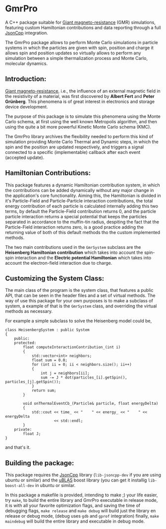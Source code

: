 GmrPro
======

A C++ package suitable for [Giant magneto-resistance][1] (GMR) simulations, 
featuring custom Hamiltonian contributions and data reporting through a full 
[JsonCpp][2] integration.

The GmrPro package allows to perform Monte Carlo simulations in particle
systems in which the particles are given with spin, position and charge
it allows spin and position updates so virtually allows to perform any 
simulation between a simple thermalization process and Monte Carlo, molecular
dynamics.

Introduction:
-------------

[Giant magneto-resistance][1], i.e., the influence of an external magnetic field
in the resistivity of a material, was first discovered by  **Albert Fert** and 
**Peter Grünberg**. This phenomena is of great interest in electronics and 
storage device development.

The purpose of this package is to simulate this phenomena using the Monte Carlo
schema, at first using the well known Metropolis algorithm, and then using the
quite a bit more powerful Kinetic Monte Carlo schema (KMC).

The GmrPro library archives the flexibility needed to perform this kind of
simulation providing Monte Carlo Thermal and Dynamic steps, in which the spin
and the position are updated respectively, and triggers a signal connected to a
specific (implementable) callback after each event (accepted update).

Hamiltonian Contributions:
--------------------------

This package features a dynamic Hamiltonian contribution system, in which the
contributions can be added dynamically without any major change in the 
application's core functionality. Aiming this, the Hamiltonian is divided in it's
Particle-Field and Particle-Particle interaction contributions, the total energy
contribution of each particle is calculated internally adding this two terms, 
by default the Particle-Field contribution returns 0, and the particle particle
interaction returns a special potential that keeps the particles separated in
accordance to the muffin-tin radius, despiting the fact that the Particle-Field
interaction returns zero, is a good practice adding the returning value of both of
this default methods tho the custom implemented methods.

The two main contributions used in the `GmrSystem` subclass are the **Heisenberg 
Hamiltonian contribution** which takes into account the spin-spin interaction and
the **Electric potential Hamiltonian** which takes into account the electron-field 
interaction due to charge.

Customizing the System Class:
-----------------------------

The main class of the program is the system class, that features a public API, that
can be seen in the header files and a set of virtual methods. The way of use this
package for your own purposes is to make a subclass of system, a example of that is
the `GmrSystem` class, and overriding the virtual methods as necessary.

For example a simple subclass to solve the Heisenberg model could be,

```
class HeisenbergSystem : public System
{
    public:
    protected:
        float computeInteractionContribution_(int i) 
        {
            std::vector<int> neighbors;
            float sum = 0.0;
            for (int ii = 0; ii < neighbors.size(); ii++)
            {
                int j = neighbors[ii];
                sum -= J * dot(particles_[i].getSpin(), particles_[j].getSpin());
            }
            return sum;
        }

        void onThermalEventCb_(Particle& particle, float energyDelta)
        {
            std::cout << time_ << "    " << energy_ << "    " << energyDelta 
                      << std::endl;
        }
    private:
        float J;
}
```

and that's it.


Building the package:
---------------------

This package requires the [JsonCpp][2] library (`lib-jsoncpp-dev` if you are using 
ubuntu or similar) and the [uBLAS][3] boost library (you can get it installig 
`lib-boost-all-dev` in ubuntu or similar.

In this package a makefile is provided, intending to make ;) your life easier,
try `make`, to build the entire library and GmrPro executable in release mode, it is
with all your favorite optimization flags, and saving the time of debugging flags, 
`make release` and `make debug` will build just the library en release or debug mode,
(debug uses `gdb` and `gprof` integration)  finally, `make maindebug` will build the 
entire library and executable in debug mode.


  [1]: http://en.wikipedia.org/wiki/Giant_magnetoresistance
  [2]: http://jsoncpp.sourceforge.net/
  [3]: http://www.boost.org/doc/libs/1_53_0/libs/numeric/ublas/doc/index.htm